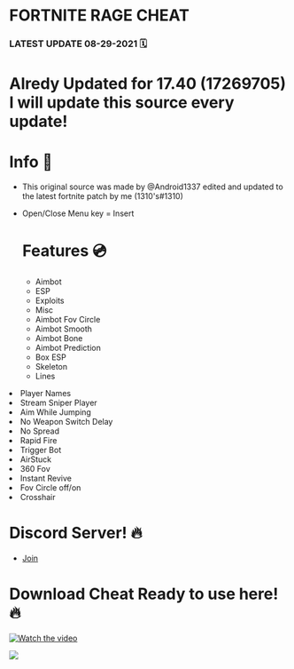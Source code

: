 # FORTNITE RAGE CHEAT 
 
### LATEST UPDATE 08-29-2021 🗓

# Alredy Updated for 17.40 (17269705) I will update this source every update!

# Info 📝
<ul><li>This original source was made by @Android1337 edited and updated to the latest fortnite patch by me (1310's#1310)</li><li>
 
 Open/Close Menu key = Insert

 
# Features 💿
<ul><li>Aimbot</li><li>ESP</li><li>Exploits</li><li>Misc</li><li>Aimbot Fov Circle</li><li>Aimbot Smooth</li><li>Aimbot Bone</li><li>Aimbot Prediction</li>
<li>Box ESP</li></ul><ul><li>Skeleton</li><li>Lines</li></ul></ul></li><li>Player Names</li></ul></li><li>Stream Sniper Player</li></ul></li><li>Aim While Jumping</li></ul></li><li>No Weapon Switch Delay</li></ul></li><li>No Spread</li></ul></li><li>Rapid Fire</li></ul></li><li>Trigger Bot</li></ul></li><li>AirStuck</li></ul></li><li>360 Fov</li></ul></li><li>Instant Revive</li></ul></li><li>Fov Circle off/on</li></ul></li><li>Crosshair</li></ul>


# Discord Server! 🔥

- [Join](https://discord.gg/mS9Jzg8SRT)

# Download Cheat Ready to use here! 🔥

[![Watch the video](https://i.imgur.com/vKb2F1B.png)](https://streamable.com/xmx49y)

![](https://komarev.com/ghpvc/?username=ItsVITAL&color=yellow)






